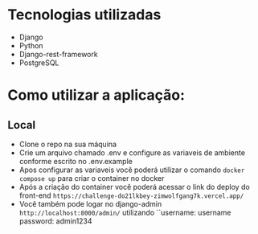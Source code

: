 # Tecnologias utilizadas

- Django
- Python
- Django-rest-framework
- PostgreSQL

# Como utilizar a aplicação:

## Local
- Clone o repo na sua máquina
- Crie um arquivo chamado .env e configure as variaveis de ambiente conforme escrito no .env.example
- Apos configurar as variaveis você poderá utilizar o comando ``docker compose up`` para criar o container no docker
- Após a criação do container você poderá acessar o link do deploy do front-end ``https://challenge-do21lkbey-zimwolfgang7k.vercel.app/``
- Você também pode logar no django-admin ``http://localhost:8000/admin/`` utilizando ``username: username password: admin1234
